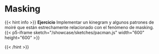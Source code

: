 # Masking

{{< hint info >}}
<b> Ejercicio</b>
Implementar un kinegram y algunos patrones de moiré que están estrechamente relacionado con el fenómeno de masking.
{{< p5-iframe sketch="/showcase/sketches/pacman.js" width="600" height="600" >}}

{{< /hint >}}
